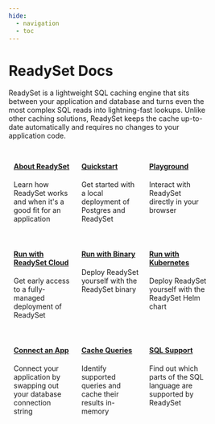 ```yaml
---
hide:
  - navigation
  - toc
---
```


# ReadySet Docs

ReadySet is a lightweight SQL caching engine that sits between your application and database and turns even the most complex SQL reads into lightning-fast lookups. Unlike other caching solutions, ReadySet keeps the cache up-to-date automatically and requires no changes to your application code.

<style>
* {
  box-sizing: border-box;
}

/* Create three equal columns that floats next to each other */
.column {
  float: left;
  width: 33.33%;
  padding: 10px;
  /* height: 300px; Should be removed. Only for demonstration */
}

/* Clear floats after the columns */
.row:after {
  content: "";
  display: table;
  clear: both;
}

/* Responsive layout - makes the three columns stack on top of each other instead of next to each other */
@media screen and (max-width: 600px) {
  .column {
    width: 100%;
  }
}
</style>

<div class="row">
  <div class="column">
    <a href="guides/intro/intro/"><h4>About ReadySet</h4></a>
    <p>Learn how ReadySet works and when it's a good fit for an application</p>
  </div>
  <div class="column">
    <a href="guides/intro/quickstart/"><h4>Quickstart</h4></a>
    <p>Get started with a local deployment of Postgres and ReadySet</p>
  </div>
  <div class="column">
    <a href="guides/intro/playground/"><h4>Playground</h4></a>
    <p>Interact with ReadySet directly in your browser</p>
  </div>
</div>
<div class="row">
  <div class="column">
    <a href="guides/deploy/deploy-readyset-cloud/"><h4>Run with ReadySet Cloud</h4></a>
    <p>Get early access to a fully-managed deployment of ReadySet</p>
  </div>
  <div class="column">
    <a href="guides/deploy/deploy-readyset-binary/"><h4>Run with Binary</h4></a>
    <p>Deploy ReadySet yourself with the ReadySet binary</p>
  </div>
  <div class="column">
    <a href="guides/deploy/deploy-readyset-kubernetes/"><h4>Run with Kubernetes</h4></a>
    <p>Deploy ReadySet yourself with the ReadySet Helm chart</p>
  </div>
</div>
<div class="row">
  <div class="column">
    <a href="guides/connect/"><h4>Connect an App</h4></a>
    <p>Connect your application by swapping out your database connection string</p>
  </div>
  <div class="column">
    <a href="guides/cache/cache-queries/"><h4>Cache Queries</h4></a>
    <p>Identify supported queries and cache their results in-memory</p>
  </div>
  <div class="column">
    <a href="reference/sql-support/"><h4>SQL Support</h4></a>
    <p>Find out which parts of the SQL language are supported by ReadySet</p>
  </div>
</div>
